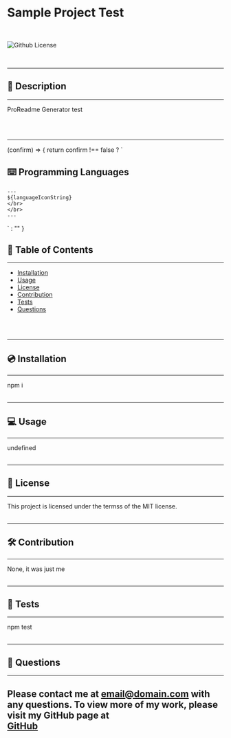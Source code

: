 # Sample Project Test

</br>

![Github License](https://img.shields.io/badge/license-MIT-blue.svg)

</br>

---

##   📝 Description

---
ProReadme Generator test

</br>
</br>

---

(confirm) => {
return confirm !== false ? `
##   ⌨️ Programming Languages
    ---
    ${languageIconString}
    </br>
    </br>
    ---
` : ""
}


## 📑 Table of Contents
---
- [Installation](#instalation)
- [Usage](#usage)
- [License](#license)
- [Contribution](#contribution)
- [Tests](#tests)
- [Questions](#questions)
</br>
</br>

---

##  💿 Installation
---
npm i 
</br>
</br>

---

##   💻 Usage
---
undefined
</br>
</br>

---

##  🔏 License
---
This project is licensed under the termss of the MIT license.
</br>
</br>

---

## 🛠️ Contribution
---
None, it was just me
</br>
</br>

---

##   🧪 Tests
---
npm test
</br>
</br>

---

##  💬 Questions
---
Please contact me at email@domain.com with any questions.
To view more of my work, please visit my GitHub page at 
</br>
[GitHub](https://github.com/Maelikah/)
</br>
</br>
---
